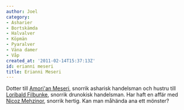 ```yaml
---
author: Joel
category:
- Asharier
- Bortskämda
- Halvalver
- Köpmän
- Pyaralver
- Väna damer
- Våp
created_at: '2011-02-14T15:37:13Z'
id: erianni meseri
title: Erianni Meseri
---
```

Dotter till [Amori'an Meseri], snorrik asharisk handelsman och hustru till [Loribald Filbunke], snorrik drunokisk handelsman. Har haft en affär med [Nicoz Mehzinor], snorrik hertig. Kan man måhända ana ett mönster?

  [Amori'an Meseri]: Amorian_Meseri
  [Loribald Filbunke]: Loribald_Filbunke
  [Nicoz Mehzinor]: Nicoz_Mehzinor